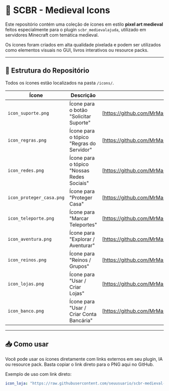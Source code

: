 # 🧱 SCBR - Medieval Icons

Este repositório contém uma coleção de ícones em estilo **pixel art medieval** feitos especialmente para o plugin `scbr_medievalajuda`, utilizado em servidores Minecraft com temática medieval.

Os ícones foram criados em alta qualidade pixelada e podem ser utilizados como elementos visuais no GUI, livros interativos ou resource packs.

---

## 📂 Estrutura do Repositório

Todos os ícones estão localizados na pasta `/icons/`.

| Ícone                          | Descrição                          | Link Direto |
|-------------------------------|-------------------------------------|-------------|
| `icon_suporte.png`            | Ícone para o botão "Solicitar Suporte" | [https://github.com/MrMassimus/scbr_icons/blob/main/icon_suporte.png] |
| `icon_regras.png`             | Ícone para o tópico "Regras do Servidor" | [https://github.com/MrMassimus/scbr_icons/blob/main/icon_regras.png] |
| `icon_redes.png`              | Ícone para o tópico "Nossas Redes Sociais" | [https://github.com/MrMassimus/scbr_icons/blob/main/icon_redes.png] |
| `icon_proteger_casa.png`      | Ícone para "Proteger Casa"            | [https://github.com/MrMassimus/scbr_icons/blob/main/icon_proteger_casa.png] |
| `icon_teleporte.png`          | Ícone para "Marcar Teleportes"        | [https://github.com/MrMassimus/scbr_icons/blob/main/icon_teleporte.png] |
| `icon_aventura.png`           | Ícone para "Explorar / Aventurar"     | [https://github.com/MrMassimus/scbr_icons/blob/main/icon_aventura.png] |
| `icon_reinos.png`             | Ícone para "Reinos / Grupos"          | [https://github.com/MrMassimus/scbr_icons/blob/main/icon_reinos.png] |
| `icon_lojas.png`              | Ícone para "Usar / Criar Lojas"       | [https://github.com/MrMassimus/scbr_icons/blob/main/icon_lojas.png] |
| `icon_banco.png`              | Ícone para "Usar / Criar Conta Bancária" | [https://github.com/MrMassimus/scbr_icons/blob/main/icon_banco.png] |

---

## 📥 Como usar

Você pode usar os ícones diretamente com links externos em seu plugin, IA ou resource pack. Basta copiar o link direto para o PNG aqui no GitHub.

Exemplo de uso com link direto:

```yaml
icon_loja: "https://raw.githubusercontent.com/seuusuario/scbr-medieval-icons/main/icons/icon_lojas.png"
